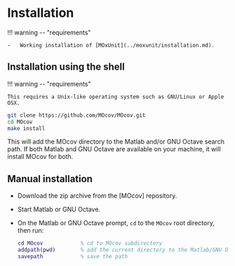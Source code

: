 # Installation

!!! warning -- "requirements"

    -   Working installation of [MOxUnit](../moxunit/installation.md).

## Installation using the shell

!!! warning -- "requirements"

    This requires a Unix-like operating system such as GNU/Linux or Apple OSX.

```bash
git clone https://github.com/MOcov/MOcov.git
cd MOcov
make install
```

This will add the MOcov directory to the Matlab and/or GNU Octave search path.
If both Matlab and GNU Octave are available on your machine, it will install MOcov for both.

## Manual installation

-   Download the zip archive from the [MOcov] repository.
-   Start Matlab or GNU Octave.
-   On the Matlab or GNU Octave prompt, `cd` to the `MOcov` root directory, then run:

    ```matlab
    cd MOcov            % cd to MOcov subdirectory
    addpath(pwd)        % add the current directory to the Matlab/GNU Octave path
    savepath            % save the path
    ```
